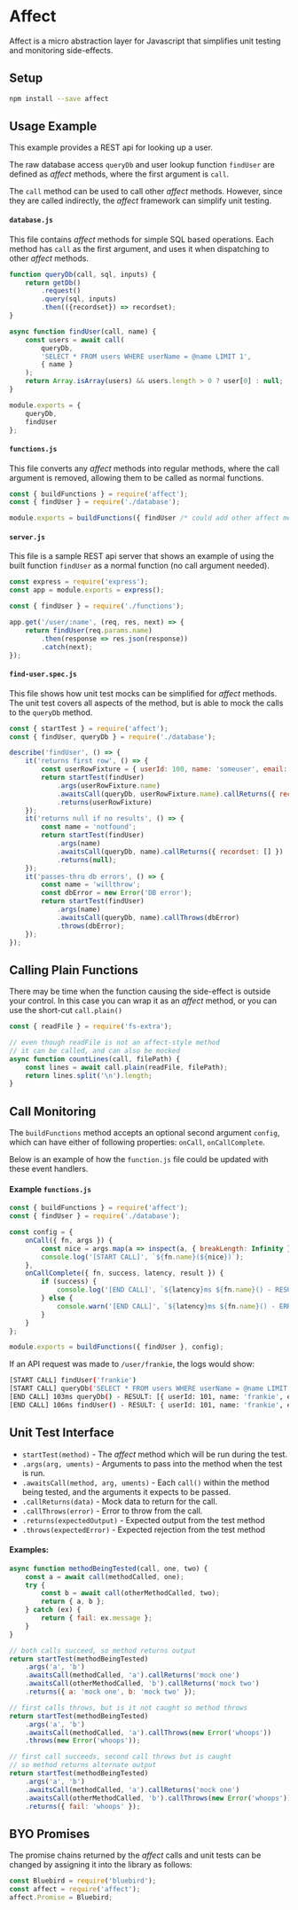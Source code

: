 # Affect
Affect is a micro abstraction layer for Javascript that simplifies unit testing and monitoring side-effects.

## Setup
```sh
npm install --save affect
```

## Usage Example
This example provides a REST api for looking up a user.

The raw database access `queryDb` and user lookup function `findUser`
are defined as _affect_ methods, where the first argument is `call`.

The `call` method can be used to call other _affect_ methods. However,
since they are called indirectly, the _affect_ framework can simplify
unit testing.

#### `database.js`
This file contains _affect_ methods for simple SQL based operations.
Each method has `call` as the first argument, and uses it when
dispatching to other _affect_ methods.
```js
function queryDb(call, sql, inputs) {
	return getDb()
		.request()
		.query(sql, inputs)
		.then(({recordset}) => recordset);
}

async function findUser(call, name) {
	const users = await call(
		queryDb,
		'SELECT * FROM users WHERE userName = @name LIMIT 1',
		{ name }
	);
	return Array.isArray(users) && users.length > 0 ? user[0] : null;
}

module.exports = {
	queryDb,
	findUser
};
```

#### `functions.js`
This file converts any _affect_ methods into regular methods, where the
call argument is removed, allowing them to be called as normal functions.
```js
const { buildFunctions } = require('affect');
const { findUser } = require('./database');

module.exports = buildFunctions({ findUser /* could add other affect methods */ });
```

#### `server.js`
This file is a sample REST api server that shows an example of using
the built function `findUser` as a normal function (no call argument needed).
```js
const express = require('express');
const app = module.exports = express();

const { findUser } = require('./functions');

app.get('/user/:name', (req, res, next) => {
	return findUser(req.params.name)
		.then(response => res.json(response))
		.catch(next);
});
```

#### `find-user.spec.js`
This file shows how unit test mocks can be simplified for _affect_ methods.
The unit test covers all aspects of the method, but is able to mock the
calls to the `queryDb` method.

```js
const { startTest } = require('affect');
const { findUser, queryDb } = require('./database');

describe('findUser', () => {
	it('returns first row', () => {
		const userRowFixture = { userId: 100, name: 'someuser', email: 'someuser@example.com' };
		return startTest(findUser)
			.args(userRowFixture.name)
			.awaitsCall(queryDb, userRowFixture.name).callReturns({ recordset: [userRowFixture] })
			.returns(userRowFixture)
	});
	it('returns null if no results', () => {
		const name = 'notfound';
		return startTest(findUser)
			.args(name)
			.awaitsCall(queryDb, name).callReturns({ recordset: [] })
			.returns(null);
	});
	it('passes-thru db errors', () => {
		const name = 'willthrow';
		const dbError = new Error('DB error');
		return startTest(findUser)
			.args(name)
			.awaitsCall(queryDb, name).callThrows(dbError)
			.throws(dbError);
	});
});
```

## Calling Plain Functions
There may be time when the function causing the side-effect is outside your control.
In this case you can wrap it as an _affect_ method, or you can use the short-cut `call.plain()`

```js
const { readFile } = require('fs-extra');

// even though readFile is not an affect-style method
// it can be called, and can also be mocked
async function countLines(call, filePath) {
	const lines = await call.plain(readFile, filePath);
	return lines.split('\n').length;
}
```

## Call Monitoring
The `buildFunctions` method accepts an optional second argument `config`, which can have
either of following properties: `onCall`, `onCallComplete`.

Below is an example of how the `function.js` file could be updated with these event handlers.

#### Example `functions.js`
```js
const { buildFunctions } = require('affect');
const { findUser } = require('./database');

const config = {
	onCall({ fn, args }) {
		const nice = args.map(a => inspect(a, { breakLength: Infinity })).join(', ');
		console.log('[START CALL]', `${fn.name}(${nice})`);
	},
	onCallComplete({ fn, success, latency, result }) {
		if (success) {
			console.log('[END CALL]', `${latency}ms ${fn.name}() - RESULT:`, result);
		} else {
			console.warn('[END CALL]', `${latency}ms ${fn.name}() - ERROR:`, result);
		}
	}
};

module.exports = buildFunctions({ findUser }, config);
```

If an API request was made to `/user/frankie`, the logs would show:
```sh
[START CALL] findUser('frankie')
[START CALL] queryDb('SELECT * FROM users WHERE userName = @name LIMIT 1', { name: 'frankie' })
[END CALL] 103ms queryDb() - RESULT: [{ userId: 101, name: 'frankie', email: 'frankie@example.com' }]
[END CALL] 106ms findUser() - RESULT: { userId: 101, name: 'frankie', email: 'frankie@example.com' }
```

## Unit Test Interface
* `startTest(method)` - The _affect_ method which will be run during the test.
* `.args(arg, uments)` - Arguments to pass into the method when the test is run.
* `.awaitsCall(method, arg, uments)` - Each `call()` within the method being tested, and the arguments it expects to be passed.
* `.callReturns(data)` - Mock data to return for the call.
* `.callThrows(error)` - Error to throw from the call.
* `.returns(expectedOutput)` - Expected output from the test method
* `.throws(expectedError)` - Expected rejection from the test method

#### Examples:
```js
async function methodBeingTested(call, one, two) {
	const a = await call(methodCalled, one);
	try {
		const b = await call(otherMethodCalled, two);
		return { a, b };
	} catch (ex) {
		return { fail: ex.message };
	}
}

// both calls succeed, so method returns output
return startTest(methodBeingTested)
	.args('a', 'b')
	.awaitsCall(methodCalled, 'a').callReturns('mock one')
	.awaitsCall(otherMethodCalled, 'b').callReturns('mock two')
	.returns({ a: 'mock one', b: 'mock two' });

// first calls throws, but is it not caught so method throws
return startTest(methodBeingTested)
	.args('a', 'b')
	.awaitsCall(methodCalled, 'a').callThrows(new Error('whoops'))
	.throws(new Error('whoops'));

// first call succeeds, second call throws but is caught
// so method returns alternate output
return startTest(methodBeingTested)
	.args('a', 'b')
	.awaitsCall(methodCalled, 'a').callReturns('mock one')
	.awaitsCall(otherMethodCalled, 'b').callThrows(new Error('whoops'))
	.returns({ fail: 'whoops' });
```

## BYO Promises
The promise chains returned by the _affect_ calls and unit tests
can be changed by assigning it into the library as follows:
```js
const Bluebird = require('bluebird');
const affect = require('affect');
affect.Promise = Bluebird;
```
